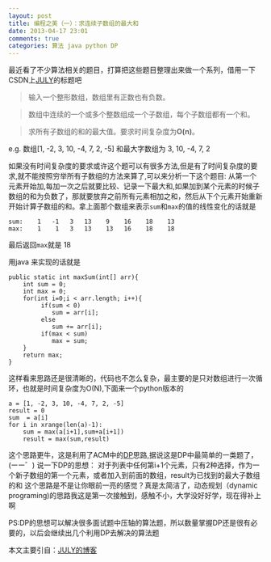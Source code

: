 ```yaml
---
layout: post
title: 编程之美（一）：求连续子数组的最大和
date: 2013-04-17 23:01
comments: true
categories: 算法 java python DP 
---
```


最近看了不少算法相关的题目，打算把这些题目整理出来做一个系列，借用一下CSDN上[JULY]的标题吧
> 
> 输入一个整形数组，数组里有正数也有负数。

> 数组中连续的一个或多个整数组成一个子数组，每个子数组都有一个和。

> 求所有子数组的和的最大值。要求时间复杂度为**O(n)**。

e.g. 数组[1, -2, 3, 10, -4, 7, 2, -5] 和最大字数组为 3, 10, -4, 7, 2

如果没有时间复杂度的要求或许这个题可以有很多方法,但是有了时间复杂度的要求,就不能按照穷举所有子数组的方法来算了,可以来分析一下这个题目:
从第一个元素开始加,每加一次之后就要比较、记录一下最大和,如果加到某个元素的时候子数组的和为负数了，那就要放弃之前所有元素相加之和，然后从下个元素开始重新开始计算子数组的和。拿上面那个数组来表示`sum`和`max`的值的线性变化的话就是
	
	sum:	1 	-1 	 3 	 13	   9    16    18    13
	max:    1    1   3   13    13   16    18    18

最后返回`max`就是 18

用java 来实现的话就是
	
	public static int maxSum(int[] arr){
		int sum = 0;
		int max = 0;
		for(int i=0;i < arr.length; i++){
			 if(sum < 0)
			 	sum = arr[i];
			 else
			 	sum += arr[i];
			 if(max < sum)
			 	max = sum;			
		}
		return max;
	}
这样看来思路还是很清晰的，代码也不怎么复杂，最主要的是只对数组进行一次循环，也就是时间复杂度为O(N),下面来一个python版本的
	
	a = [1, -2, 3, 10, -4, 7, 2, -5]
	result = 0
	sum  = a[i]
	for i in xrange(len(a)-1):
		sum = max(a[i+1],sum+a[i+1])
		result = max(sum,result)
	    			
这个思路更牛，这是利用了ACM中的[DP]思路,据说这是DP中最简单的一类题了，(ーー゛)
说一下DP的思想：
对于列表中任何第i+1个元素，只有2种选择，作为一个新子数组的第一个元素，或者加入到前面的数组，result为已找到的最大子数组的和
这个思路是不是让你眼前一亮的感觉？真是太简洁了，动态规划（dynamic programing)的思路我这是第一次接触到，感触不小，大学没好好学，现在得补上啊

PS:DP的思想可以解决很多面试题中压轴的算法题，所以数量掌握DP还是很有必要的，以后会继续出几个利用DP去解决的算法题

本文主要引自：[JULY的博客](http://blog.csdn.net/v_july_v/article/details/6444021)









[JULY]:http://blog.csdn.net/v_JULY_v
[DP]:http://baike.baidu.com/view/28146.htm